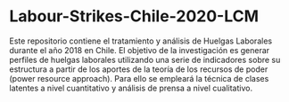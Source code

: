 # Labour-Strikes-Chile-2020-LCM
Este repositorio contiene el tratamiento y análisis de Huelgas Laborales durante el año 2018 en Chile. El objetivo de la investigación es generar perfiles de huelgas laborales utilizando una serie de indicadores sobre su estructura a partir de los aportes de la teoría de los recursos de poder (power resource approach). Para ello se empleará la técnica de clases latentes a nivel cuantitativo y análisis de prensa a nivel cualitativo. 
